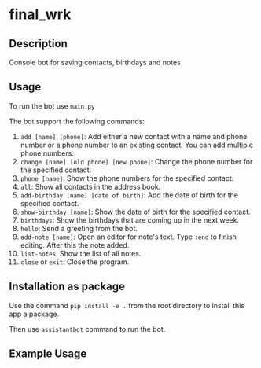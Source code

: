 # final_wrk

## Description

Console bot for saving contacts, birthdays and notes

## Usage

To run the bot use `main.py`

The bot support the following commands:

1. `add [name] [phone]`: Add either a new contact with a name and phone number or a phone number to an existing contact.
   You can add multiple phone numbers.
2. `change [name] [old phone] [new phone]`: Change the phone number for the specified contact.
3. `phone [name]`: Show the phone numbers for the specified contact.
4. `all`: Show all contacts in the address book.
5. `add-birthday [name] [date of birth]`: Add the date of birth for the specified contact.
6. `show-birthday [name]`: Show the date of birth for the specified contact.
7. `birthdays`: Show the birthdays that are coming up in the next week.
8. `hello`: Send a greeting from the bot.
9. `add-note [name]`: Open an editor for note's text. Type `:end` to finish editing. After this the note added.
10. `list-notes`: Show the list of all notes.
11. `close` or `exit`: Close the program.

## Installation as package
Use the command `pip install -e .` from the root directory to install this app a package.

Then use `assistantbot` command to run the bot.

## Example Usage
